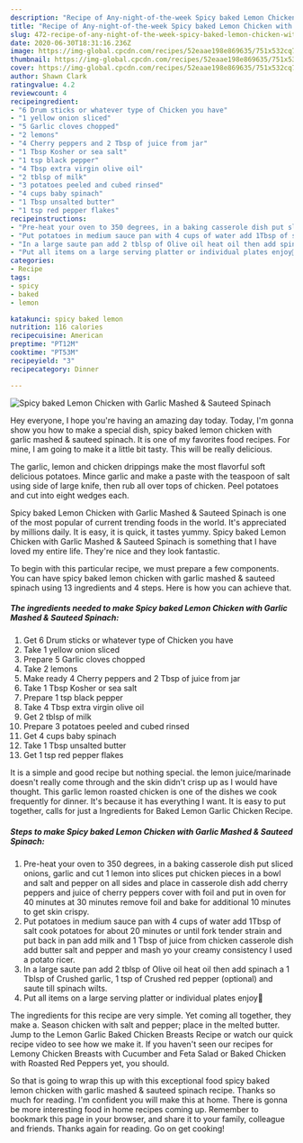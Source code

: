 ```yaml
---
description: "Recipe of Any-night-of-the-week Spicy baked Lemon Chicken with Garlic Mashed &amp;amp; Sauteed Spinach"
title: "Recipe of Any-night-of-the-week Spicy baked Lemon Chicken with Garlic Mashed &amp;amp; Sauteed Spinach"
slug: 472-recipe-of-any-night-of-the-week-spicy-baked-lemon-chicken-with-garlic-mashed-and-amp-sauteed-spinach
date: 2020-06-30T18:31:16.236Z
image: https://img-global.cpcdn.com/recipes/52eaae198e869635/751x532cq70/spicy-baked-lemon-chicken-with-garlic-mashed-sauteed-spinach-recipe-main-photo.jpg
thumbnail: https://img-global.cpcdn.com/recipes/52eaae198e869635/751x532cq70/spicy-baked-lemon-chicken-with-garlic-mashed-sauteed-spinach-recipe-main-photo.jpg
cover: https://img-global.cpcdn.com/recipes/52eaae198e869635/751x532cq70/spicy-baked-lemon-chicken-with-garlic-mashed-sauteed-spinach-recipe-main-photo.jpg
author: Shawn Clark
ratingvalue: 4.2
reviewcount: 4
recipeingredient:
- "6 Drum sticks or whatever type of Chicken you have"
- "1 yellow onion sliced"
- "5 Garlic cloves chopped"
- "2 lemons"
- "4 Cherry peppers and 2 Tbsp of juice from jar"
- "1 Tbsp Kosher or sea salt"
- "1 tsp black pepper"
- "4 Tbsp extra virgin olive oil"
- "2 tblsp of milk"
- "3 potatoes peeled and cubed rinsed"
- "4 cups baby spinach"
- "1 Tbsp unsalted butter"
- "1 tsp red pepper flakes"
recipeinstructions:
- "Pre-heat your oven to 350 degrees, in a baking casserole dish put sliced onions, garlic and cut 1 lemon into slices put chicken pieces in a bowl and salt and pepper on all sides and place in casserole dish add cherry peppers and juice of cherry peppers cover with foil and put in oven for 40 minutes at 30 minutes remove foil and bake for additional 10 minutes to get skin crispy."
- "Put potatoes in medium sauce pan with 4 cups of water add 1Tbsp of salt cook potatoes for about 20 minutes or until fork tender strain and put back in pan add milk and 1 Tbsp of juice from chicken casserole dish add butter salt and pepper and mash yo your creamy consistency I used a potato ricer."
- "In a large saute pan add 2 tblsp of Olive oil heat oil then add spinach a 1 Tblsp of Crushed garlic, 1 tsp of Crushed red pepper (optional) and saute till spinach wilts."
- "Put all items on a large serving platter or individual plates enjoy🤗"
categories:
- Recipe
tags:
- spicy
- baked
- lemon

katakunci: spicy baked lemon 
nutrition: 116 calories
recipecuisine: American
preptime: "PT12M"
cooktime: "PT53M"
recipeyield: "3"
recipecategory: Dinner

---
```



![Spicy baked Lemon Chicken with Garlic Mashed &amp; Sauteed Spinach](https://img-global.cpcdn.com/recipes/52eaae198e869635/751x532cq70/spicy-baked-lemon-chicken-with-garlic-mashed-sauteed-spinach-recipe-main-photo.jpg)

Hey everyone, I hope you're having an amazing day today. Today, I'm gonna show you how to make a special dish, spicy baked lemon chicken with garlic mashed &amp; sauteed spinach. It is one of my favorites food recipes. For mine, I am going to make it a little bit tasty. This will be really delicious.

The garlic, lemon and chicken drippings make the most flavorful soft delicious potatoes. Mince garlic and make a paste with the teaspoon of salt using side of large knife, then rub all over tops of chicken. Peel potatoes and cut into eight wedges each.

Spicy baked Lemon Chicken with Garlic Mashed &amp; Sauteed Spinach is one of the most popular of current trending foods in the world. It's appreciated by millions daily. It is easy, it is quick, it tastes yummy. Spicy baked Lemon Chicken with Garlic Mashed &amp; Sauteed Spinach is something that I have loved my entire life. They're nice and they look fantastic.


To begin with this particular recipe, we must prepare a few components. You can have spicy baked lemon chicken with garlic mashed &amp; sauteed spinach using 13 ingredients and 4 steps. Here is how you can achieve that.

<!--inarticleads1-->

##### The ingredients needed to make Spicy baked Lemon Chicken with Garlic Mashed &amp; Sauteed Spinach:

1. Get 6 Drum sticks or whatever type of Chicken you have
1. Take 1 yellow onion sliced
1. Prepare 5 Garlic cloves chopped
1. Take 2 lemons
1. Make ready 4 Cherry peppers and 2 Tbsp of juice from jar
1. Take 1 Tbsp Kosher or sea salt
1. Prepare 1 tsp black pepper
1. Take 4 Tbsp extra virgin olive oil
1. Get 2 tblsp of milk
1. Prepare 3 potatoes peeled and cubed rinsed
1. Get 4 cups baby spinach
1. Take 1 Tbsp unsalted butter
1. Get 1 tsp red pepper flakes


It is a simple and good recipe but nothing special. the lemon juice/marinade doesn&#39;t really come through and the skin didn&#39;t crisp up as I would have thought. This garlic lemon roasted chicken is one of the dishes we cook frequently for dinner. It&#39;s because it has everything I want. It is easy to put together, calls for just a Ingredients for Baked Lemon Garlic Chicken Recipe. 

<!--inarticleads2-->

##### Steps to make Spicy baked Lemon Chicken with Garlic Mashed &amp; Sauteed Spinach:

1. Pre-heat your oven to 350 degrees, in a baking casserole dish put sliced onions, garlic and cut 1 lemon into slices put chicken pieces in a bowl and salt and pepper on all sides and place in casserole dish add cherry peppers and juice of cherry peppers cover with foil and put in oven for 40 minutes at 30 minutes remove foil and bake for additional 10 minutes to get skin crispy.
1. Put potatoes in medium sauce pan with 4 cups of water add 1Tbsp of salt cook potatoes for about 20 minutes or until fork tender strain and put back in pan add milk and 1 Tbsp of juice from chicken casserole dish add butter salt and pepper and mash yo your creamy consistency I used a potato ricer.
1. In a large saute pan add 2 tblsp of Olive oil heat oil then add spinach a 1 Tblsp of Crushed garlic, 1 tsp of Crushed red pepper (optional) and saute till spinach wilts.
1. Put all items on a large serving platter or individual plates enjoy🤗


The ingredients for this recipe are very simple. Yet coming all together, they make a. Season chicken with salt and pepper; place in the melted butter. Jump to the Lemon Garlic Baked Chicken Breasts Recipe or watch our quick recipe video to see how we make it. If you haven&#39;t seen our recipes for Lemony Chicken Breasts with Cucumber and Feta Salad or Baked Chicken with Roasted Red Peppers yet, you should. 

So that is going to wrap this up with this exceptional food spicy baked lemon chicken with garlic mashed &amp; sauteed spinach recipe. Thanks so much for reading. I'm confident you will make this at home. There is gonna be more interesting food in home recipes coming up. Remember to bookmark this page in your browser, and share it to your family, colleague and friends. Thanks again for reading. Go on get cooking!
